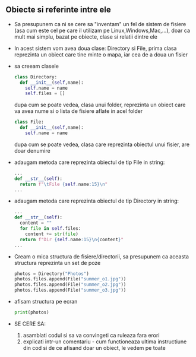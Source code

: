 ## Obiecte si referinte intre ele
* Sa presupunem ca ni se cere sa "inventam" un fel de sistem de fisiere (asa cum este cel pe care il utilizam pe Linux,Windows,Mac,...), doar ca mult mai simplu, bazat pe obiecte, clase si relatii dintre ele
* In acest sistem vom avea doua clase: Directory si File, prima clasa reprezinta un obiect care tine minte o mapa, iar cea de a doua un fisier
* sa creeam clasele
  ```py
  class Directory:
    def __init__(self,name):
      self.name = name
      self.files = []
  ```
  dupa cum se poate vedea, clasa unui folder, reprezinta un obiect care va avea nume si o lista de fisiere aflate in acel folder
  ```py
  class File:
    def __init__(self,name):
      self.name = name
  ```
  dupa cum se poate vedea, clasa care reprezinta obiectul unui fisier, are doar denumire
  
* adaugam metoda care reprezinta obiectul de tip File in string:
  ```py
  ...
  def __str__(self):
    return f"\tFile {self.name:15}\n"
  ...
  ```
* adaugam metoda care reprezinta obiectul de tip Directory in string:
  ```py
  ...
  def __str__(self):
    content = ""
    for file in self.files:
      content += str(file)
    return f"Dir {self.name:15}\n{content}"
  ...
  ```  
* Cream o mica structura de fisiere/directorii, sa presupunem ca aceasta structura reprezinta un set de poze
  ```py
  photos = Directory("Photos")
  photos.files.append(File("summer_o1.jpg"))
  photos.files.append(File("summer_o2.jpg"))
  photos.files.append(File("summer_o3.jpg"))
  
  ```
* afisam structura pe ecran
  ```py
  print(photos)
  ```
* SE CERE SA:
  1. asamblati codul si sa va convingeti ca ruleaza fara erori
  2. explicati intr-un comentariu - cum functioneaza ultima instructiune din cod si de ce afisand doar un obiect, le vedem pe toate
  
